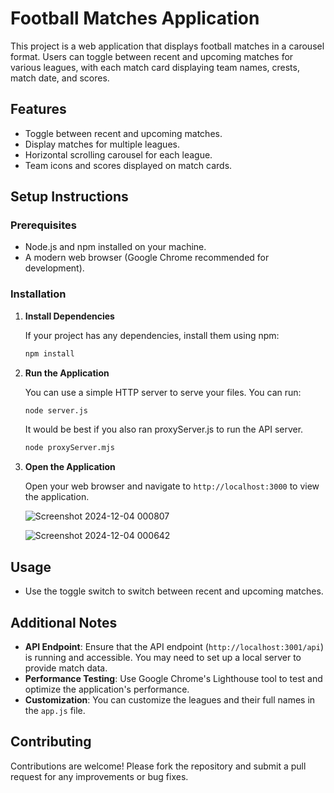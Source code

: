 # Football Matches Application

This project is a web application that displays football matches in a carousel format. Users can toggle between recent and upcoming matches for various leagues, with each match card displaying team names, crests, match date, and scores.

## Features

- Toggle between recent and upcoming matches.
- Display matches for multiple leagues.
- Horizontal scrolling carousel for each league.
- Team icons and scores displayed on match cards.

## Setup Instructions

### Prerequisites

- Node.js and npm installed on your machine.
- A modern web browser (Google Chrome recommended for development).

### Installation

1. **Install Dependencies**

   If your project has any dependencies, install them using npm:

   ```bash
   npm install
   ```

2. **Run the Application**

   You can use a simple HTTP server to serve your files. You can run:

   ```bash
   node server.js
   ```

   It would be best if you also ran proxyServer.js to run the API server.

   ```bash
   node proxyServer.mjs
   ```

3. **Open the Application**

   Open your web browser and navigate to `http://localhost:3000` to view the application.

   ![Screenshot 2024-12-04 000807](https://github.com/user-attachments/assets/62adb869-2265-4677-9127-e41f7b00746f)

   ![Screenshot 2024-12-04 000642](https://github.com/user-attachments/assets/633b8d5e-3df8-4cd7-a4d4-1d82e7784fda)

## Usage

- Use the toggle switch to switch between recent and upcoming matches.

## Additional Notes

- **API Endpoint**: Ensure that the API endpoint (`http://localhost:3001/api`) is running and accessible. You may need to set up a local server to provide match data.
- **Performance Testing**: Use Google Chrome's Lighthouse tool to test and optimize the application's performance.
- **Customization**: You can customize the leagues and their full names in the `app.js` file.

## Contributing

Contributions are welcome! Please fork the repository and submit a pull request for any improvements or bug fixes.
